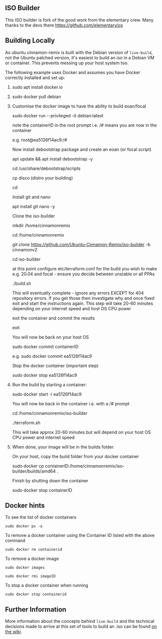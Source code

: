 ## ISO Builder

This ISO builder is fork of the good work from the elementary crew.  Many thanks to the devs there https://github.com/elementary/os

## Building Locally

As ubuntu cinnamon-remix is built with the Debian version of `live-build`, not the Ubuntu patched version, it's easiest to build an iso in a Debian VM or container. This prevents messing up your host system too.

The following example uses Docker and assumes you have Docker correctly installed and set up:

 1) sudo apt install docker.io

 2) sudo docker pull debian

 3) Customise the docker image to have the ability to build eoan/focal

    sudo docker run --privileged -it debian:latest

    note the containerID in the root prompt i.e. /# means you are now in the container
    
    e.g. root@ea5126f14ac9:/#

    Now install debootstrap package and create an eoan (or focal script)

    apt update && apt install debootstrap -y

    cd /usr/share/debootstrap/scripts

    cp disco (distro your building)
    
    cd

    Install git and nano

    apt install git nano -y

    Clone the iso-builder

    mkdir /home/cinnamonremix
    
    cd /home/cinnamonremix
    
    git clone https://github.com/Ubuntu-Cinnamon-Remix/iso-builder -b cinnamonv2
    
    cd iso-builder
    
    at this point configure etc/terraform.conf for the build you wish to make e.g. 20.04 and focal - ensure you decide between unstable or all PPAs

    ./build.sh

    This will eventually complete - ignore any errors EXCEPT for 404 repository errors.  If you get those then investigate why and once fixed exit and start the instructions again.  This step will take 20-60 minutes depending on your internet speed and host OS CPU power

    exit the container and commit the results

    exit
    
    You will now be back on your host OS
    
    sudo docker commit containerID 
    
    e.g.   sudo docker commit ea5126f14ac9

    Stop the docker container (important step)

    sudo docker stop ea5126f14ac9



 3) Run the build by starting a container:

    sudo docker start -i ea5126f14ac9
    
    You will now be back in the container i.e. with a /# prompt

    cd /home/cinnamonremix/iso-builder

    ./terraform.sh
    
    This will take approx 20-60 minutes but will depend on your host OS CPU power and internet speed

 4) When done, your image will be in the builds folder.

    On your host, copy the build folder from your docker container

    sudo docker cp containerID:/home/cinnamonremix/iso-builder/builds/amd64 .

    Finish by shutting down the container

    sudo docker stop containerID

## Docker hints

To see the list of docker containers

    sudo docker ps -a

To remove a docker container using the Container ID listed with the above command

    sudo docker rm containerid
    
To remove a docker image

    sudo docker images
    
    sudo docker rmi imageID

To stop a docker container when running

    sudo docker stop containerid




## Further Information

More information about the concepts behind `live-build` and the technical decisions made to arrive at this set of tools to build an .iso can be found [on the wiki](https://github.com/elementary/os/wiki/Building-iso-Images).
